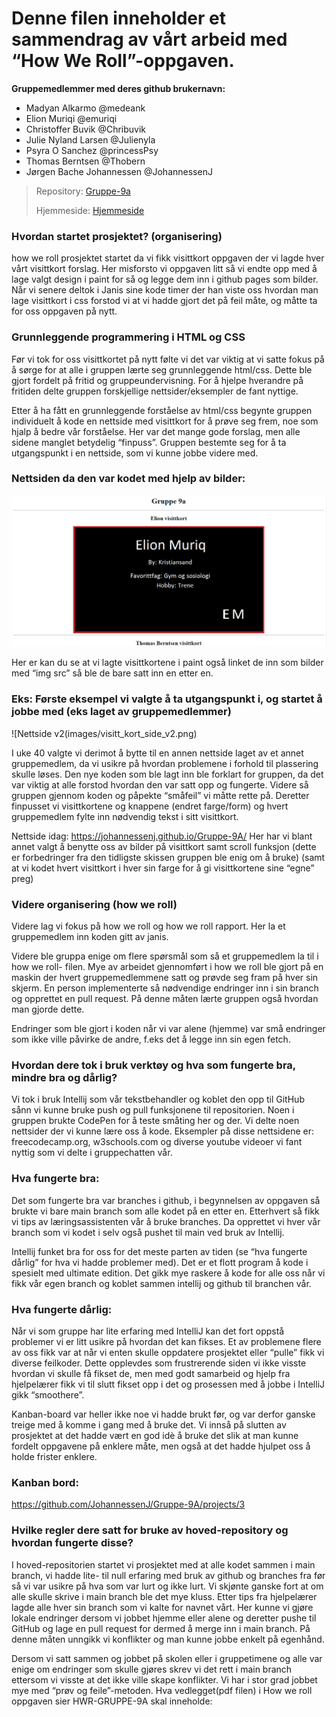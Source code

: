 # Denne filen inneholder et sammendrag av vårt arbeid med “How We Roll”-oppgaven.

**Gruppemedlemmer med deres github brukernavn:**
* Madyan Alkarmo @medeank
* Elion Muriqi @emuriqi
* Christoffer Buvik @Chribuvik
* Julie Nyland Larsen @Julienyla 
* Psyra O Sanchez @princessPsy
* Thomas Berntsen @Thobern
* Jørgen Bache Johannessen @JohannessenJ

>Repository: [Gruppe-9a](https://github.com/JohannessenJ/Gruppe-9A)
>
>Hjemmeside: [Hjemmeside](https://johannessenj.github.io/Gruppe-9A/index.html)

### Hvordan startet prosjektet? (organisering)
how we roll prosjektet startet da vi fikk visittkort oppgaven der vi lagde hver vårt visittkort forslag. Her misforsto vi oppgaven litt så vi endte opp med å lage valgt design i paint for så og legge dem inn i github pages som bilder. Når vi senere deltok i Janis sine kode timer der han viste oss hvordan man lage visittkort i css forstod vi at vi hadde gjort det på feil måte, og måtte ta for oss oppgaven på nytt. 

### Grunnleggende programmering i HTML og CSS 
Før vi tok for oss visittkortet på nytt følte vi det var viktig at vi satte fokus på å sørge for at alle i gruppen lærte seg grunnleggende html/css. Dette ble gjort fordelt på fritid og gruppeundervisning. For å hjelpe hverandre på fritiden delte gruppen forskjellige nettsider/eksempler de fant nyttige.

Etter å ha fått en grunnleggende forståelse av html/css begynte gruppen individuelt å kode en nettside med visittkort for å prøve seg frem, noe som hjalp å bedre vår forståelse. Her var det mange gode forslag, men alle sidene manglet betydelig “finpuss”. Gruppen bestemte seg for å ta utgangspunkt i en nettside, som vi kunne jobbe videre med.

### Nettsiden da den var kodet med hjelp av bilder:

![Nettside v1](images/visitt_kort_side_v1.png)



Her er kan du se at vi lagte visittkortene i paint også linket de inn som bilder med “img src” så ble de bare satt inn en etter en.

### Eks: Første eksempel vi valgte å ta utgangspunkt i, og startet å jobbe med (eks laget av gruppemedlemmer)

![Nettside v2(images/visitt_kort_side_v2.png)

I uke 40 valgte vi derimot å bytte til en annen nettside laget av et annet gruppemedlem, da vi usikre på hvordan problemene i forhold til plassering skulle løses. Den nye koden som ble lagt inn ble forklart for gruppen, da det var viktig at alle forstod hvordan den var satt opp og fungerte. Videre så gruppen gjennom koden og påpekte “småfeil” vi måtte rette på. Deretter finpusset vi visittkortene og knappene (endret farge/form) og hvert gruppemedlem fylte inn nødvendig tekst i sitt visittkort.

Nettside idag: https://johannessenj.github.io/Gruppe-9A/ 
Her har vi blant annet valgt å benytte oss av bilder på visittkort samt scroll funksjon (dette er forbedringer fra den tidligste skissen gruppen ble enig om å bruke) (samt at vi kodet hvert visittkort i hver sin farge for å gi visittkortene sine “egne” preg)

### Videre organisering (how we roll)
Videre lag vi fokus på how we roll og how we roll rapport. Her la et gruppemedlem inn koden gitt av janis. 

Videre ble gruppa enige om flere spørsmål som så et gruppemedlem la til i how we roll- filen. Mye av arbeidet gjennomført i how we roll ble gjort på en maskin der hvert gruppemedlemmene satt og prøvde seg fram på hver sin skjerm. En person implementerte så nødvendige endringer inn i sin branch og opprettet en pull request. På denne måten lærte gruppen også hvordan man gjorde dette.

Endringer som ble gjort i koden når vi var alene (hjemme) var små endringer som ikke ville påvirke de andre, f.eks det å legge inn sin egen fetch.

### Hvordan dere tok i bruk verktøy og hva som fungerte bra, mindre bra og dårlig? 
Vi tok i bruk Intellij som vår tekstbehandler og koblet den opp til GitHub sånn vi kunne bruke push og pull funksjonene til repositorien. Noen i gruppen brukte CodePen for å teste småting her og der. Vi delte noen nettsider der vi kunne lære oss å kode. Eksempler på disse nettsidene er: freecodecamp.org, w3schools.com og diverse youtube videoer vi fant nyttig som vi delte i gruppechatten vår.


### Hva fungerte bra: 
Det som fungerte bra var branches i github, i begynnelsen av oppgaven så brukte vi bare main branch som alle kodet på en etter en. Etterhvert så fikk vi tips av læringsassistenten vår å bruke branches. Da opprettet vi hver vår branch som vi kodet i selv også pushet til main ved bruk av Intellij. 

Intellij funket bra for oss for det meste parten av tiden (se “hva fungerte dårlig” for hva vi hadde problemer med). Det er et flott program å kode i spesielt med ultimate edition. Det gikk mye raskere å kode for alle oss når vi fikk vår egen branch og koblet sammen intellij og github til branchen vår. 


### Hva fungerte dårlig: 
Når vi som gruppe har lite erfaring med IntelliJ kan det fort oppstå problemer vi er litt usikre på hvordan det kan fikses. Et av problemene flere av oss fikk var at når vi enten skulle oppdatere prosjektet eller “pulle” fikk vi diverse feilkoder. Dette opplevdes som frustrerende siden vi ikke visste hvordan vi skulle få fikset de, men med godt samarbeid og hjelp fra hjelpelærer fikk vi til slutt fikset opp i det og prosessen med å jobbe i IntelliJ gikk “smoothere”.   

Kanban-board var heller ikke noe vi hadde brukt før, og var derfor ganske treige med å komme i gang med å bruke det. Vi innså på slutten av prosjektet at det hadde vært en god idè å bruke det slik at man kunne fordelt oppgavene på enklere måte, men også at det hadde hjulpet oss å holde frister enklere.

### Kanban bord:
https://github.com/JohannessenJ/Gruppe-9A/projects/3 

### Hvilke regler dere satt for bruke av hoved-repository og hvordan fungerte disse?
I hoved-repositorien startet vi prosjektet med at alle kodet sammen i main branch, vi hadde lite- til null erfaring med bruk av github og branches fra før så vi var usikre på hva som var lurt og ikke lurt. Vi skjønte ganske fort at om alle skulle skrive i main branch ble det mye kluss. Etter tips fra hjelpelærer lagde alle hver sin branch som vi kalte for navnet vårt. Her kunne vi gjøre lokale endringer dersom vi jobbet hjemme eller alene og deretter pushe til GitHub og lage en pull request for dermed å merge inn i main branch. På denne måten unngikk vi konflikter og man kunne jobbe enkelt på egenhånd. 

Dersom vi satt sammen og jobbet på skolen eller i gruppetimene og alle var enige om endringer som skulle gjøres skrev vi det rett i main branch ettersom vi visste at det ikke ville skape konflikter. Vi har i stor grad jobbet mye med “prøv og feile”-metoden. 
Hva vedlegget(pdf filen) i How we roll oppgaven sier HWR-GRUPPE-9A skal inneholde:

